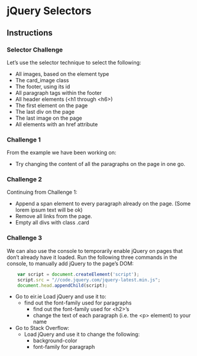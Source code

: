# jQuery Selectors

## Instructions

### Selector Challenge

 Let’s use the selector technique to select the following:

* All images, based on the element type
* The card_image class
* The footer, using its id
* All paragraph tags within the footer
* All header elements (&lt;h1 through &lt;h6&gt;)
* The first element on the page
* The last div on the page
* The last image on the page
* All elements with an href attribute

### Challenge 1

From the example we have been working on:

* Try changing the content of all the paragraphs on the page in one go.

### Challenge 2

Continuing from Challenge 1:

* Append a span element to every paragraph already on the page. (Some lorem ipsum text will be ok)
* Remove all links from the page.
* Empty all divs with class .card

### Challenge 3

We can also use the console to temporarily enable jQuery on pages that don’t already have it loaded. Run the following three commands in the console, to manually add jQuery to the page’s DOM:

``` javascript
    var script = document.createElement('script');
    script.src = "//code.jquery.com/jquery-latest.min.js";
    document.head.appendChild(script);
```

* Go to eir.ie Load jQuery and use it to:
  * find out the font-family used for paragraphs
    * find out the font-family used for &lt;h2&gt;’s
    * change the text of each paragraph (i.e. the &lt;p&gt; element) to your name
* Go to Stack Overflow:
  * Load jQuery and use it to change the following:
    * background-color
    * font-family for paragraph 